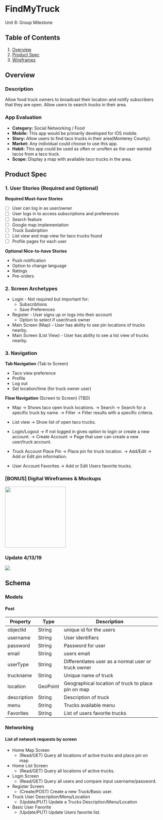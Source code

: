 # FindMyTruck
Unit 8: Group Milestone

## Table of Contents
1. [Overview](#Overview)
1. [Product Spec](#Product-Spec)
1. [Wireframes](#Wireframes)

## Overview
### Description
Allow food truck owners to broadcast their location and notify subscribers that they are open. Allow users to search trucks in their area.

### App Evaluation
- **Category:** Social Networking / Food
- **Mobile:** This app would be primarily developed for IOS mobile.
- **Story:** Allow users to find taco trucks in their area(Monterey County).
- **Market:** Any individual could choose to use this app.
- **Habit:** This app could be used as often or unoften as the user wanted tacos from a taco truck.
- **Scope:** Display a map with available taco trucks in the area.

## Product Spec
### 1. User Stories (Required and Optional)

**Required Must-have Stories**

- [ ] User can log in as user/owner
- [ ] User logs in to access subscriptions and preferences
- [ ] Search feature
- [ ] Google map implementation
- [ ] Truck Susbription
- [ ] List view and map view for taco trucks found
- [ ] Profile pages for each user

**Optional Nice-to-have Stories**

* Push notification
* Option to change language 
* Ratings
* Pre-orders

### 2. Screen Archetypes

* Login - Not required but important for: 
  * Subscribtions
  * Save Preferences
* Register - User signs up or logs into their account
  * Option to select if user/truck owner
* Main Screen (Map) - User has ability to see pin locations of trucks nearby.
* Main Screen (List View) - User has ability to see a list view of trucks nearby.

### 3. Navigation

**Tab Navigation** (Tab to Screen)

* Taco view preference
* Profile
* Log out
* Set location/time (for truck owner user)

**Flow Navigation** (Screen to Screen) (TBD)
* Map -> Shows taco open truck locations.
         -> Search -> Search for a specific truck by name.
         -> Filter -> Filter results with a specific criteria.
         
* List view -> Show list of open taco trucks.

* Login/Logout -> If not logged in gives option to login or create a new account.
                  -> Create Account -> Page that user can create a new user/truck account.
                  
* Truck Account Place Pin -> Place pin for truck location.
                             -> Add/Edit -> Add or Edit pin information.
                             
* User Account Favorites -> Add or Edit Users favorite trucks.

### [BONUS] Digital Wireframes & Mockups
<img src="https://i.imgur.com/wecjDNT.png" height=200>

### Update 4/13/19
<img src="http://g.recordit.co/72qXuWSfTU.gif">

## Schema 
### Models
#### Post

   | Property      | Type     | Description |
   | ------------- | -------- | ------------|
   | objectId      | String   | unique id for the users |
   | username      | String   | User identifiers |
   | password      | String   | Password for user |
   | email         | String   | users email |
   | userType      | String   | Differentiates user as a normal user or truck owner |
   | truckname     | String   | Unique name of truck |
   | location      | GeoPoint | Geographical location of truck to place pin on map |
   | description   | String   | Description of truck |
   | menu          | String   | Trucks available menu |
   | Favorites     | String   | List of users favorite trucks|
   
### Networking
#### List of network requests by screen
   - Home Map Screen
      - (Read/GET) Query all locations of active trucks and place pin on map.
   - Home List Screen
      - (Read/GET) Query all locations of active trucks.
   - Login Screen
      - (Read/GET) Query all users and compare input username/password.
   - Register Screen
      - (Create/POST) Create a new Truck/Basic user.
   - Truck User Description/Menu/Location
      - (Update/PUT) Update a Trucks Description/Menu/Location
   - Basic User Favorite
      - (Update/PUT) Update Users favorite list.


